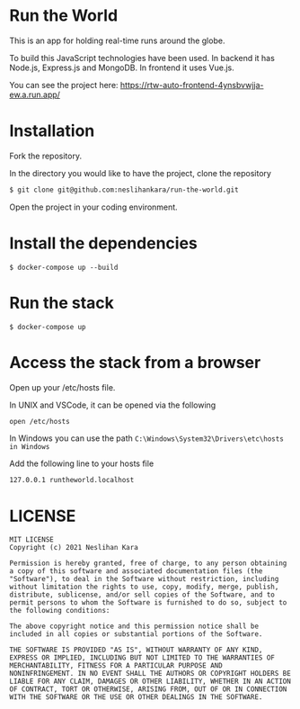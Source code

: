 # Run the World

This is an app for holding real-time runs around the globe.

To build this JavaScript technologies have been used. In backend it has Node.js, Express.js and MongoDB. In frontend it uses Vue.js.

You can see the project here: https://rtw-auto-frontend-4ynsbvwjja-ew.a.run.app/

# Installation

Fork the repository.

In the directory you would like to have the project, clone the repository

```bash
$ git clone git@github.com:neslihankara/run-the-world.git
```

Open the project in your coding environment.

# Install the dependencies

```
$ docker-compose up --build
```

# Run the stack

```
$ docker-compose up
```

# Access the stack from a browser

Open up your /etc/hosts file.

In UNIX and VSCode, it can be opened via the following

```bash
open /etc/hosts
```

In Windows you can use the path `C:\Windows\System32\Drivers\etc\hosts in Windows`

Add the following line to your hosts file

```
127.0.0.1 runtheworld.localhost
```

# LICENSE

```
MIT LICENSE
Copyright (c) 2021 Neslihan Kara

Permission is hereby granted, free of charge, to any person obtaining
a copy of this software and associated documentation files (the
"Software"), to deal in the Software without restriction, including
without limitation the rights to use, copy, modify, merge, publish,
distribute, sublicense, and/or sell copies of the Software, and to
permit persons to whom the Software is furnished to do so, subject to
the following conditions:

The above copyright notice and this permission notice shall be
included in all copies or substantial portions of the Software.

THE SOFTWARE IS PROVIDED "AS IS", WITHOUT WARRANTY OF ANY KIND,
EXPRESS OR IMPLIED, INCLUDING BUT NOT LIMITED TO THE WARRANTIES OF
MERCHANTABILITY, FITNESS FOR A PARTICULAR PURPOSE AND
NONINFRINGEMENT. IN NO EVENT SHALL THE AUTHORS OR COPYRIGHT HOLDERS BE
LIABLE FOR ANY CLAIM, DAMAGES OR OTHER LIABILITY, WHETHER IN AN ACTION
OF CONTRACT, TORT OR OTHERWISE, ARISING FROM, OUT OF OR IN CONNECTION
WITH THE SOFTWARE OR THE USE OR OTHER DEALINGS IN THE SOFTWARE.
```
